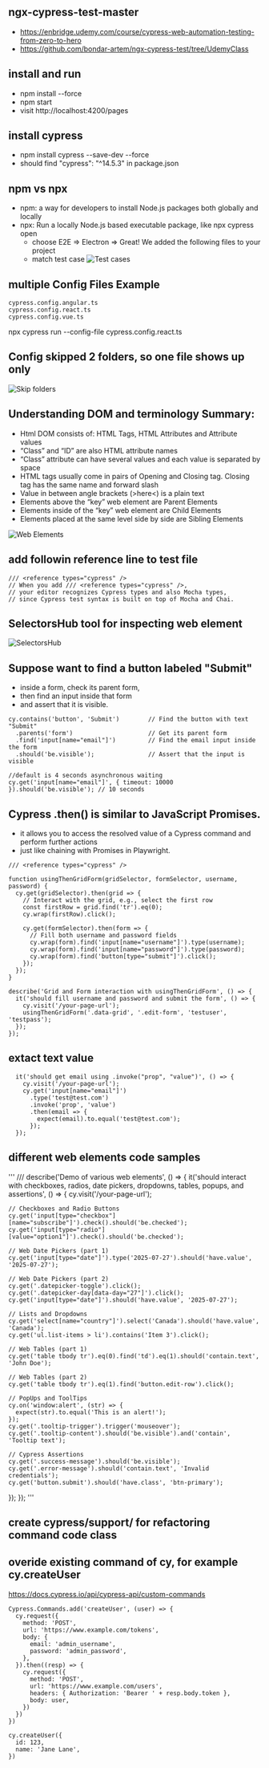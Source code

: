 ## ngx-cypress-test-master 
- https://enbridge.udemy.com/course/cypress-web-automation-testing-from-zero-to-hero
- https://github.com/bondar-artem/ngx-cypress-test/tree/UdemyClass

## install and run
- npm install --force
- npm start
- visit http://localhost:4200/pages
## install cypress
- npm install cypress --save-dev --force
- should find "cypress": "^14.5.3" in package.json

## npm vs npx
- npm: a way for developers to install Node.js packages both globally and locally
- npx: Run a locally Node.js based executable package, like npx cypress open
  - choose E2E => Electron => Great! We added the following files to your project
  - match test case
    ![Test cases](Readme/MatchTestCase.png)

## multiple Config Files Example
```
cypress.config.angular.ts
cypress.config.react.ts
cypress.config.vue.ts
```
npx cypress run --config-file cypress.config.react.ts

## Config skipped 2 folders, so one file shows up only
![Skip folders](Readme/SkipFolders.png)

## Understanding DOM and terminology Summary:
- Html DOM consists of: HTML Tags, HTML Attributes and Attribute values
- “Class” and “ID” are also HTML attribute names
- “Class” attribute can have several values and each value is separated by space
- HTML tags usually come in pairs of Opening and Closing tag. Closing tag has the same name and forward slash
- Value in between angle brackets (>here<) is a plain text
- Elements above the “key” web element are Parent Elements
- Elements inside of the “key” web element are Child Elements
- Elements placed at the same level side by side are Sibling Elements

![Web Elements](Readme/WebElements.png)

## add followin reference line to test file
```
/// <reference types="cypress" />
// When you add /// <reference types="cypress" />, 
// your editor recognizes Cypress types and also Mocha types,
// since Cypress test syntax is built on top of Mocha and Chai.
```

## SelectorsHub tool for inspecting web element
![SelectorsHub](Readme/SelectorsHub.png)

## Suppose want to find a button labeled "Submit" 
- inside a form, check its parent form, 
- then find an input inside that form 
- and assert that it is visible.
```
cy.contains('button', 'Submit')        // Find the button with text "Submit"
  .parents('form')                     // Get its parent form
  .find('input[name="email"]')         // Find the email input inside the form
  .should('be.visible');               // Assert that the input is visible

//default is 4 seconds asynchronous waiting
cy.get('input[name="email"]', { timeout: 10000 }).should('be.visible'); // 10 seconds
```

## Cypress .then() is similar to JavaScript Promises. 
- it allows you to access the resolved value of a Cypress command and perform further actions
- just like chaining with Promises in Playwright.
```
/// <reference types="cypress" />

function usingThenGridForm(gridSelector, formSelector, username, password) {
  cy.get(gridSelector).then(grid => {
    // Interact with the grid, e.g., select the first row
    const firstRow = grid.find('tr').eq(0);
    cy.wrap(firstRow).click();

    cy.get(formSelector).then(form => {
      // Fill both username and password fields
      cy.wrap(form).find('input[name="username"]').type(username);
      cy.wrap(form).find('input[name="password"]').type(password);
      cy.wrap(form).find('button[type="submit"]').click();
    });
  });
}

describe('Grid and Form interaction with usingThenGridForm', () => {
  it('should fill username and password and submit the form', () => {
    cy.visit('/your-page-url');
    usingThenGridForm('.data-grid', '.edit-form', 'testuser', 'testpass');
  });
});
```

## extact text value
```
  it('should get email using .invoke("prop", "value")', () => {
    cy.visit('/your-page-url');
    cy.get('input[name="email"]')
      .type('test@test.com')
      .invoke('prop', 'value')
      .then(email => {
        expect(email).to.equal('test@test.com');
      });
  });
```

## different web elements code samples
'''
/// <reference types="cypress" />
describe('Demo of various web elements', () => {
  it('should interact with checkboxes, radios, date pickers, dropdowns, tables, popups, and assertions', () => {
    cy.visit('/your-page-url');

    // Checkboxes and Radio Buttons
    cy.get('input[type="checkbox"][name="subscribe"]').check().should('be.checked');
    cy.get('input[type="radio"][value="option1"]').check().should('be.checked');

    // Web Date Pickers (part 1)
    cy.get('input[type="date"]').type('2025-07-27').should('have.value', '2025-07-27');

    // Web Date Pickers (part 2)
    cy.get('.datepicker-toggle').click();
    cy.get('.datepicker-day[data-day="27"]').click();
    cy.get('input[type="date"]').should('have.value', '2025-07-27');

    // Lists and Dropdowns
    cy.get('select[name="country"]').select('Canada').should('have.value', 'Canada');
    cy.get('ul.list-items > li').contains('Item 3').click();

    // Web Tables (part 1)
    cy.get('table tbody tr').eq(0).find('td').eq(1).should('contain.text', 'John Doe');

    // Web Tables (part 2)
    cy.get('table tbody tr').eq(1).find('button.edit-row').click();

    // PopUps and ToolTips
    cy.on('window:alert', (str) => {
      expect(str).to.equal('This is an alert!');
    });
    cy.get('.tooltip-trigger').trigger('mouseover');
    cy.get('.tooltip-content').should('be.visible').and('contain', 'Tooltip text');

    // Cypress Assertions
    cy.get('.success-message').should('be.visible');
    cy.get('.error-message').should('contain.text', 'Invalid credentials');
    cy.get('button.submit').should('have.class', 'btn-primary');
  });
});
'''

## create cypress/support/ for refactoring command code class

## overide existing command of cy, for example cy.createUser
https://docs.cypress.io/api/cypress-api/custom-commands
```
Cypress.Commands.add('createUser', (user) => {
  cy.request({
    method: 'POST',
    url: 'https://www.example.com/tokens',
    body: {
      email: 'admin_username',
      password: 'admin_password',
    },
  }).then((resp) => {
    cy.request({
      method: 'POST',
      url: 'https://www.example.com/users',
      headers: { Authorization: 'Bearer ' + resp.body.token },
      body: user,
    })
  })
})

cy.createUser({
  id: 123,
  name: 'Jane Lane',
})
```



